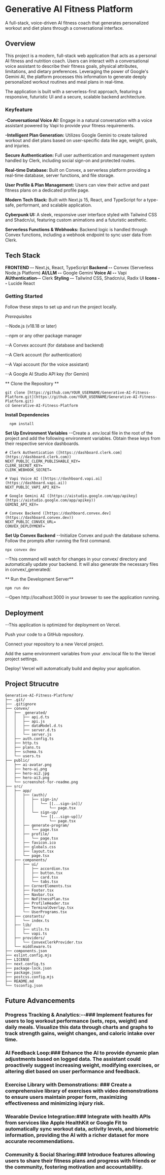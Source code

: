 # Generative AI Fitness Platform
A full-stack, voice-driven AI fitness coach that generates personalized workout and diet plans through a conversational interface.

## Overview
This project is a modern, full-stack web application that acts as a personal AI fitness and nutrition coach. Users can interact with a conversational voice assistant to describe their fitness goals, physical attributes, limitations, and dietary preferences. Leveraging the power of Google's Gemini AI, the platform processes this information to generate deeply personalized workout routines and meal plans in real-time.

The application is built with a serverless-first approach, featuring a responsive, futuristic UI and a secure, scalable backend architecture.

### Keyfeature

 **-Conversational Voice AI:** Engage in a natural conversation with a voice assistant powered by Vapi to provide your fitness requirements.

 **-Intelligent Plan Generation:** Utilizes Google Gemini to create tailored workout and diet plans based on user-specific data like age, weight, goals, and injuries.

 **Secure Authentication:** Full user authentication and management system handled by Clerk, including social sign-on and protected routes.

 **Real-time Database:** Built on Convex, a serverless platform providing a real-time database, server functions, and file storage.

 **User Profile & Plan Management:** Users can view their active and past fitness plans on a dedicated profile page.

 **Modern Tech Stack:** Built with Next.js 15, React, and TypeScript for a type-safe, performant, and scalable application.

 **Cyberpunk UI:** A sleek, responsive user interface styled with Tailwind CSS and Shadcn/ui, featuring custom animations and a futuristic aesthetic.

 **Serverless Functions & Webhooks:** Backend logic is handled through Convex functions, including a webhook endpoint to sync user data from Clerk.

## Tech Stack

  **FRONTEND      --**         Next.js, React, TypeScript
  **Backend       --**         Convex (Serverless Node.js Platform)
  **AI/LLM        --**         Google Gemini
  **Voice AI      --**         Vapi
  **AUthentication--**         Clerk
  **Styling       --**         Tailwind CSS, Shadcn/ui, Radix UI
  **Icons         --**         Lucide React
  
### Getting Started
Follow these steps to set up and run the project locally.

*Prerequisites*

--Node.js (v18.18 or later)

--npm or any other package manager

--A Convex account (for database and backend)

--A Clerk account (for authentication)

--A Vapi account (for the voice assistant)

--A Google AI Studio API key (for Gemini)

** Clone the Repository **
```
git clone [https://github.com/YOUR_USERNAME/Generative-AI-Fitness-Platform.git](https://github.com/YOUR_USERNAME/Generative-AI-Fitness-Platform.git)
cd Generative-AI-Fitness-Platform
```

**Install Dependencies**
```
  npm install
```
**Set Up Environment Variables**
--Create a .env.local file in the root of the project and add the following environment variables. Obtain these keys from their respective service dashboards.

```
# Clerk Authentication ([https://dashboard.clerk.com](https://dashboard.clerk.com))
NEXT_PUBLIC_CLERK_PUBLISHABLE_KEY=
CLERK_SECRET_KEY=
CLERK_WEBHOOK_SECRET=

# Vapi Voice AI ([https://dashboard.vapi.ai](https://dashboard.vapi.ai))
NEXT_PUBLIC_VAPI_API_KEY=

# Google Gemini AI ([https://aistudio.google.com/app/apikey](https://aistudio.google.com/app/apikey))
GEMINI_API_KEY=

# Convex Backend ([https://dashboard.convex.dev](https://dashboard.convex.dev))
NEXT_PUBLIC_CONVEX_URL=
CONVEX_DEPLOYMENT=
```
**Set Up Convex Backend**
--Initialize Convex and push the database schema. Follow the prompts after running the first command.
```
npx convex dev
```
--This command will watch for changes in your convex/ directory and automatically update your backend. It will also generate the necessary files in convex/_generated/.

** Run the Development Server**
```
npm run dev
```
--Open http://localhost:3000 in your browser to see the application running.

## Deployment

--This application is optimized for deployment on Vercel.

   Push your code to a GitHub repository.

   Connect your repository to a new Vercel project.
 
   Add the same environment variables from your .env.local file to the Vercel project settings.

   Deploy! Vercel will automatically build and deploy your application.

  ## Project Strucutre
```
Generative-AI-Fitness-Platform/
├── .git/
├── .gitignore
├── convex/
│   ├── _generated/
│   │   ├── api.d.ts
│   │   ├── api.js
│   │   ├── dataModel.d.ts
│   │   ├── server.d.ts
│   │   └── server.js
│   ├── auth.config.ts
│   ├── http.ts
│   ├── plans.ts
│   ├── schema.ts
│   └── users.ts
├── public/
│   ├── ai-avatar.png
│   ├── hero-ai.png
│   ├── hero-ai2.jpg
│   ├── hero-ai3.png
│   └── screenshot-for-readme.png
├── src/
│   ├── app/
│   │   ├── (auth)/
│   │   │   ├── sign-in/
│   │   │   │   └── [[...sign-in]]/
│   │   │   │       └── page.tsx
│   │   │   └── sign-up/
│   │   │       └── [[...sign-up]]/
│   │   │           └── page.tsx
│   │   ├── generate-program/
│   │   │   └── page.tsx
│   │   ├── profile/
│   │   │   └── page.tsx
│   │   ├── favicon.ico
│   │   ├── globals.css
│   │   ├── layout.tsx
│   │   └── page.tsx
│   ├── components/
│   │   ├── ui/
│   │   │   ├── accordion.tsx
│   │   │   ├── button.tsx
│   │   │   ├── card.tsx
│   │   │   └── tabs.tsx
│   │   ├── CornerElements.tsx
│   │   ├── Footer.tsx
│   │   ├── Navbar.tsx
│   │   ├── NoFitnessPlan.tsx
│   │   ├── ProfileHeader.tsx
│   │   ├── TerminalOverlay.tsx
│   │   └── UserPrograms.tsx
│   ├── constants/
│   │   └── index.ts
│   ├── lib/
│   │   ├── utils.ts
│   │   └── vapi.ts
│   ├── providers/
│   │   └── ConvexClerkProvider.tsx
│   └── middleware.ts
├── components.json
├── eslint.config.mjs
├── LICENSE
├── next.config.ts
├── package-lock.json
├── package.json
├── postcss.config.mjs
├── README.md
└── tsconfig.json

```

## Future Advancements
 ### Progress Tracking & Analytics:--### Implement features for users to log workout performance (sets, reps, weight) and daily meals. Visualize this data through charts and graphs to track strength gains, weight changes, and caloric intake over time.
 ### AI Feedback Loop:### Enhance the AI to provide dynamic plan adjustments based on logged data. The assistant could proactively suggest increasing weight, modifying exercises, or altering diet based on user performance and feedback.
 ### Exercise Library with Demonstrations: ### Create a comprehensive library of exercises with video demonstrations to ensure users maintain proper form, maximizing effectiveness and minimizing injury risk.
 ### Wearable Device Integration:### Integrate with health APIs from services like Apple HealthKit or Google Fit to automatically sync workout data, activity levels, and biometric information, providing the AI with a richer dataset for more accurate recommendations.
 ### Community & Social Sharing:### Introduce features allowing users to share their fitness plans and progress with friends or the community, fostering motivation and accountability.

 ##
 

